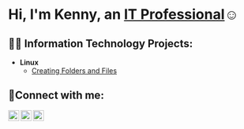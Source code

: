 <h1>Hi, I'm Kenny, an <a href="https://linkedin.com/in/Kennybarr1">IT Professional</a>☺</h1>

<h2>👨‍💻 Information Technology Projects:</h2>

- <b>Linux</b>
  - [Creating Folders and Files](https://github.com/KennySBarr/Files-and-folders)

<h2>🤳Connect with me:</h2>

[<img align="left" alt="Josh | Twitter" width="22px" src="https://cdn.jsdelivr.net/npm/simple-icons@v3/icons/twitter.svg" />][twitter]
[<img align="left" alt="Josh | LinkedIn" width="22px" src="https://cdn.jsdelivr.net/npm/simple-icons@v3/icons/linkedin.svg" />][linkedin]
[<img align="left" alt="Josh | Instagram" width="22px" src="https://cdn.jsdelivr.net/npm/simple-icons@v3/icons/instagram.svg" />][instagram]

[twitter]: https://twitter.com/Jane
[instagram]: https://www.instagram.com/Jane
[linkedin]: https://linkedin.com/in/kennybarr1

